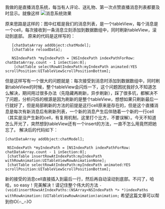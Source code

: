 我做的是直播消息系统，每当有人评论、送礼物、第一次点赞直播消息列表都要及时显示。就像这样
![消息系统效果](http://upload-images.jianshu.io/upload_images/1737720-a34a227992600ea3.png?imageMogr2/auto-orient/strip%7CimageView2/2/w/1240)

原来思路是这样的：图中红框是我们的消息列表，是一个tableView，每个消息是一个cell，每次接收到一条消息立刻添加到数据数组中，同时刷新tableView，滚动到底部。
原来的代码是这样写的：
```
   [chatDataArray addObject:chatModel];
   [chatTable reloadData];

   NSIndexPath *myIndexPath = [NSIndexPath indexPathForRow: chatDataArray.count - 1 inSection:0];
    [chatTable selectRowAtIndexPath:myIndexPath animated:YES scrollPosition:UITableViewScrollPositionBottom];
```

但是这样写有一个很大的问题就是：每次接受到消息时添加到数据数组中，同时刷新tableView的时候，整个tableView会闪烁一下，这个问题困扰我好久不知道怎么解决，期间用过很多办法（先隐藏再刷新，异步刷新），踩了很多坑，都解决不了问题，分析闪烁的根源是因为刷新的是整个tableView，想想如果只刷新最后一行就好了，但是局部刷新的方法的前提是这行cell原来是存在的，但是这个直播消息是每次有新消息后有刷新列表，一个新的消息产生后伴随着一个新的一行cell（其实是没产生新的cell，有复用机制，这里打个比方，不要误解）。今天不知道怎么开光了，突然想到tableView还有一个insert的方法，一直不怎么用竟然把她忘了。
解决后的代码如下：
```
[chatDataArray addObject:chatModel];

 NSIndexPath *myIndexPath = [NSIndexPath indexPathForRow: chatDataArray.count - 1 inSection:0];
 [chatTable insertRowAtIndexPath:myIndexPath withRowAnimation:UITableViewRowAnimationNone];
 [chatTable selectRowAtIndexPath:myIndexPath animated:YES scrollPosition:UITableViewScrollPositionBottom];
```
新的接受的消息cell直接插入到最后一行，然后再自动滚动到底部。不闪了，哈哈，so easy！完美解决！请记住整个伟大的方法
`- (void)insertRowsAtIndexPaths:(NSArray<NSIndexPath *> *)indexPaths withRowAnimation:(UITableViewRowAnimation)animation;`
希望这篇文章可以帮到你O(∩_∩)O